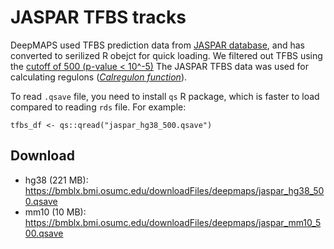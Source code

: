 # JASPAR TFBS tracks

DeepMAPS used TFBS prediction data from [JASPAR database](https://jaspar.genereg.net/genome-tracks/), and has converted to serilized R obejct for quick loading. We filtered out TFBS using the [cutoff of 500 (p-value < 10^-5)](https://github.com/wassermanlab/JASPAR-UCSC-tracks) The JASPAR TFBS data was used for calculating regulons ([_Calregulon function_](https://github.com/OSU-BMBL/deepmaps/blob/master/scRNA_scATAC1.r#L817)).

To read `.qsave` file, you need to install `qs` R package, which is faster to load compared to reading `rds` file. For example:

```
tfbs_df <- qs::qread("jaspar_hg38_500.qsave")
```

## Download

- hg38 (221 MB): https://bmblx.bmi.osumc.edu/downloadFiles/deepmaps/jaspar_hg38_500.qsave
- mm10 (10 MB): https://bmblx.bmi.osumc.edu/downloadFiles/deepmaps/jaspar_mm10_500.qsave
